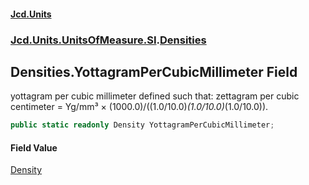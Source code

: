 #### [Jcd.Units](index.md 'index')
### [Jcd.Units.UnitsOfMeasure.SI](Jcd.Units.UnitsOfMeasure.SI.md 'Jcd.Units.UnitsOfMeasure.SI').[Densities](Densities.md 'Jcd.Units.UnitsOfMeasure.SI.Densities')

## Densities.YottagramPerCubicMillimeter Field

yottagram per cubic millimeter defined such that: zettagram per cubic centimeter = Yg/mm³ × (1000.0)/((1.0/10.0)*(1.0/10.0)*(1.0/10.0)).

```csharp
public static readonly Density YottagramPerCubicMillimeter;
```

#### Field Value
[Density](Density.md 'Jcd.Units.UnitTypes.Density')
